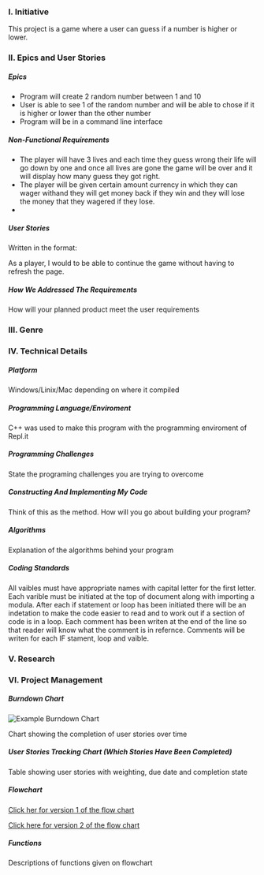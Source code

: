 ### I. Initiative
This project is a game where a user can guess if a number is higher or lower.

### II. Epics and User Stories

##### Epics
* Program will create 2 random number between 1 and 10
* User is able to see 1 of the random number and will be able to chose if it is higher or lower than the other number
* Program will be in a command line interface 

##### Non-Functional Requirements
* The player will have 3 lives and each time they guess wrong their life will go down by one and once all lives are gone the game will be over and it will display how many guess they got right.
* The player will be given certain amount currency in which they can wager withand they will get money back if they win and they will lose the money that they wagered if they lose.
*

##### User Stories
Written in the format: 

As a player, I would to be able to continue the game without having to refresh the page.


##### How We Addressed The Requirements

How will your planned product meet the user requirements

### III. Genre

### IV. Technical Details

##### Platform
Windows/Linix/Mac depending on where it compiled

##### Programming Language/Enviroment
C++ was used to make this program with the programming enviroment of Repl.it 

##### Programming Challenges
State the programing challenges you are trying to overcome
 
##### Constructing And Implementing My Code

Think of this as the method. How will you go about building your program?

##### Algorithms

Explanation of the algorithms behind your program
 
##### Coding Standards 
All vaibles must have appropriate names with capital letter for the first letter. Each varible must be initiated at the top of document along with importing a modula. After each if statement or loop has been initiated there will be an indetation to make the code easier to read and to work out if a section of code is in a loop. Each comment has been writen at the end of the line so that reader will know what the comment is in refernce. Comments will be writen for each IF stament, loop and vaible.
### V. Research

### VI. Project Management

##### Burndown Chart

![Example Burndown Chart](https://upload.wikimedia.org/wikipedia/commons/8/8e/SampleBurndownChart.svg)

Chart showing the completion of user stories over time

##### User Stories Tracking Chart (Which Stories Have Been Completed)

Table showing user stories with weighting, due date and completion state

##### Flowchart

[Click her for version 1 of the flow chart](https://github.com/kin14270476/higher-or-lower/blob/master/flowchart1.pdf)

[Click here for version 2 of the flow chart](https://github.com/kin14270476/higher-or-lower/blob/master/flowchart2.pdf)
##### Functions

Descriptions of functions given on flowchart

